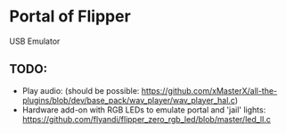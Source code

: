 # Portal of Flipper

USB Emulator


## TODO:
 * Play audio: (should be possible: https://github.com/xMasterX/all-the-plugins/blob/dev/base_pack/wav_player/wav_player_hal.c)
 * Hardware add-on with RGB LEDs to emulate portal and 'jail' lights: https://github.com/flyandi/flipper_zero_rgb_led/blob/master/led_ll.c

